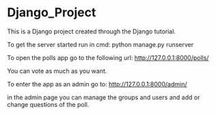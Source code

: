 # Django_Project
This is a Django project created through the Django tutorial.

To get the server started run in cmd: 
python manage.py runserver

To open the polls app go to the following url:
http://127.0.0.1:8000/polls/

You can vote as much as you want.


To enter the app as an admin go to:
http://127.0.0.1:8000/admin/

in the admin page you can manage the groups and users
and add or change questions of the poll.
